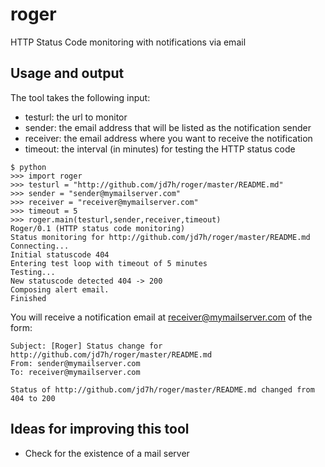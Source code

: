 # roger
HTTP Status Code monitoring with notifications via email

## Usage and output
The tool takes the following input:

* testurl: the url to monitor
* sender: the email address that will be listed as the notification sender
* receiver: the email address where you want to receive the notification
* timeout: the interval (in minutes) for testing the HTTP status code

```
$ python
>>> import roger
>>> testurl = "http://github.com/jd7h/roger/master/README.md"
>>> sender = "sender@mymailserver.com"
>>> receiver = "receiver@mymailserver.com"
>>> timeout = 5
>>> roger.main(testurl,sender,receiver,timeout)
Roger/0.1 (HTTP status code monitoring)
Status monitoring for http://github.com/jd7h/roger/master/README.md
Connecting...
Initial statuscode 404
Entering test loop with timeout of 5 minutes
Testing...
New statuscode detected 404 -> 200
Composing alert email.
Finished
```
You will receive a notification email at receiver@mymailserver.com of the form:

```
Subject: [Roger] Status change for http://github.com/jd7h/roger/master/README.md
From: sender@mymailserver.com
To: receiver@mymailserver.com

Status of http://github.com/jd7h/roger/master/README.md changed from 404 to 200
```

## Ideas for improving this tool

* Check for the existence of a mail server
